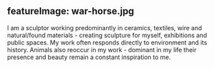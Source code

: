 featureImage: war-horse.jpg
---

I am a sculptor working predominantly in ceramics, textiles, wire and natural/found materials - creating sculpture for myself, exhibitions and public spaces. My work often responds directly to environment and its history. Animals also reoccur in my work - dominant in my life their presence and beauty remain a constant inspiration to me.